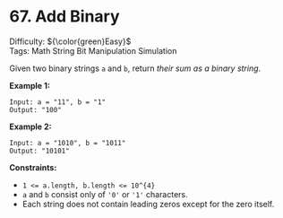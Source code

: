 # 67. Add Binary
Difficulty: ${\color{green}Easy}$ \
Tags: Math String Bit Manipulation Simulation



Given two binary strings `a` and `b`, return *their sum as a binary string*.



**Example 1:**

```
Input: a = "11", b = "1"
Output: "100"
```
**Example 2:**

```
Input: a = "1010", b = "1011"
Output: "10101"
```


**Constraints:**

* `1 <= a.length, b.length <= 10^{4}`
* `a` and `b` consist only of `'0'` or `'1'` characters.
* Each string does not contain leading zeros except for the zero itself.
